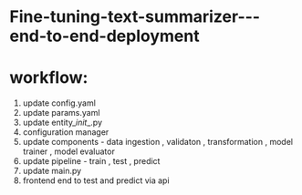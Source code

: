 # Fine-tuning-text-summarizer---end-to-end-deployment

# workflow:

1. update config.yaml
2. update params.yaml
3. update entity\__init__.py
4. configuration manager
5. update components - data ingestion , validaton , transformation , model trainer , model evaluator
6. update pipeline - train , test , predict 
7. update main.py
8. frontend end to test and predict via api